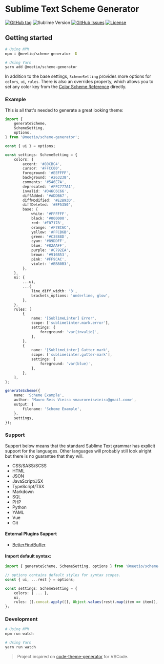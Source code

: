 # Sublime Text Scheme Generator

[![GitHub tag](https://img.shields.io/github/release/meetio-theme/scheme-generator.svg?style=for-the-badge)](https://github.com/meetio-theme/scheme-generator/releases)
![Sublime Version](https://img.shields.io/badge/built_for_sublimetext-3179-e79330?style=for-the-badge&logo=sublime-text)
[![GitHub Issues](https://img.shields.io/github/issues/meetio-theme/scheme-generator.svg?style=for-the-badge)](https://github.com/meetio-theme/scheme-generator/issues)
[![License](https://img.shields.io/badge/license-MIT-blue.svg?style=for-the-badge)](https://github.com/meetio-theme/scheme-generator/blob/master/LICENSE)

## Getting started

```bash
# Using NPM
npm i @meetio/scheme-generator -D

# Using Yarn
yarn add @meetio/scheme-generator
```

In addition to the base settings, `SchemeSetting` provides more options for `colors`, `ui`, `rules`.
There is also an overrides property, which allows you to set any color key from the [Color Scheme Reference](https://www.sublimetext.com/docs/3/color_schemes.html) directly.

### Example

This is all that's needed to generate a great looking theme:

```ts
import {
    generateScheme,
    SchemeSetting,
    options,
} from '@meetio/scheme-generator';

const { ui } = options;

const settings: SchemeSetting = {
    colors: {
        accent: '#80CBC4',
        cursor: '#FFCC00',
        foreground: '#EEFFFF',
        background: '#263238',
        comments: '#546E7A',
        deprecated: '#FFC777A1',
        invalid: '#D46C6C66',
        diffAdded: '#ADDB67',
        diffModified: '#E2B93D',
        diffDeleted: '#EF5350',
        base: {
            white: '#FFFFFF',
            black: '#000000',
            red: '#F07178',
            orange: '#F78C6C',
            yellow: '#FFCB6B',
            green: '#C3E88D',
            cyan: '#89DDFF',
            blue: '#82AAFF',
            purple: '#C792EA',
            brown: '#916B53',
            pink: '#FF9CAC',
            violet: '#BB80B3',
        },
    },
    ui: {
        ...ui,
        ...{
            line_diff_width: '3',
            brackets_options: 'underline, glow',
        },
    },
    rules: [
        {
            name: '[SublimeLinter] Error',
            scope: ['sublimelinter.mark.error'],
            settings: {
                foreground: 'var(invalid)',
            },
        },
        {
            name: '[SublimeLinter] Gutter mark',
            scope: ['sublimelinter.gutter-mark'],
            settings: {
                foreground: 'var(blue)',
            },
        },
    ],
};

generateScheme({
    name: 'Scheme Example',
    author: 'Mauro Reis Vieira <mauroreisvieira@gmail.com>',
    output: {
        filename: 'Scheme Example',
    },
    settings,
});
```

### Support

Support below means that the standard Sublime Text grammar has explicit support for the languages.
Other languages will probably still look alright but there is no guarantee that they will.

-   CSS/SASS/SCSS
-   HTML
-   JSON
-   JavaScript/JSX
-   TypeScript/TSX
-   Markdown
-   SQL
-   PHP
-   Python
-   YAML
-   Vue
-   Git

#### External Plugins Support

- [BetterFindBuffer](https://github.com/aziz/BetterFindBuffer)

#### Import default syntax:

```ts
import { generateScheme, SchemeSetting, options } from '@meetio/scheme-generator';

// options contains default styles for syntax scopes.
const { ui, ...rest } = options;

const settings: SchemeSetting = {
    colors: { ... },
    ui,
    rules: [].concat.apply([], Object.values(rest).map(item => item)),
};
```


### Development

```bash
# Using NPM
npm run watch

# Using Yarn
yarn run watch
```

> Project inspired on [code-theme-generator](https://github.com/moxer-theme/code-theme-generator) for VSCode.
